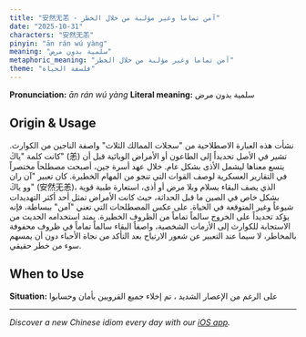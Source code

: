 ```yaml
---
title: "安然无恙 - آمن تماما وغير مؤلبة من خلال الخطر"
date: "2025-10-31"
characters: "安然无恙"
pinyin: "ān rán wú yàng"
meaning: "سلمية بدون مرض"
metaphoric_meaning: "آمن تماما وغير مؤلبة من خلال الخطر"
theme: "فلسفة الحياة"
---
```


**Pronunciation:** *ān rán wú yàng*
**Literal meaning:** سلمية بدون مرض

## Origin & Usage

نشأت هذه العبارة الاصطلاحية من "سجلات الممالك الثلاث" واصفة الناجين من الكوارث. كانت كلمة "ياڭ" (恙) تشير في الأصل تحديداً إلى الطاعون أو الأمراض الوبائية قبل أن يتسع معناها ليشمل الأذى بشكل عام. خلال عهد أسرة جين، أصبحت مصطلحاً مختصراً في التقارير العسكرية لوصف القوات التي تنجو من المهام الخطيرة. كان تعبير "آن ران وو ياڭ" (安然无恙)، الذي يصف البقاء بسلام وبلا مرض أو أذى، استعارة طبية قوية بشكل خاص في الصين ما قبل الحداثة، حيث كانت الأمراض تمثل أحد أكثر التهديدات شيوعاً وغير المتوقعة في الحياة. على عكس المصطلحات التي تعني "آمن" ببساطة، فإنه يؤكد تحديداً على الخروج سالماً تماماً من الظروف الخطيرة. يمتد استخدامه الحديث من الاستجابة للكوارث إلى الأزمات الشخصية، واصفاً البقاء سالماً تماماً في ظروف محفوفة بالمخاطر، لا سيما عند التعبير عن شعور الارتياح بعد التأكد من نجاة الأحباء دون أن يمسهم سوء من خطر حقيقي.

## When to Use

**Situation:** على الرغم من الإعصار الشديد ، تم إخلاء جميع القرويين بأمان وحسابوا

---

*Discover a new Chinese idiom every day with our [iOS app](https://apps.apple.com/us/app/daily-chinese-idioms/id6740611324).*
